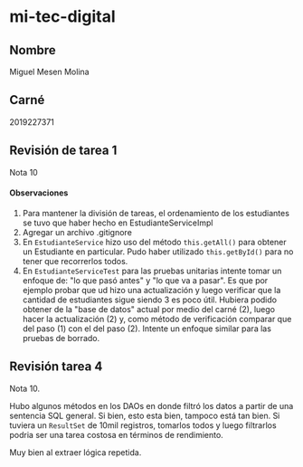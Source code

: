 # mi-tec-digital

## Nombre
Miguel Mesen Molina

## Carné
2019227371


## Revisión de tarea 1

Nota 10

#### Observaciones

1. Para mantener la división de tareas, el ordenamiento de los estudiantes se tuvo que haber hecho en EstudianteServiceImpl
2. Agregar un archivo .gitignore
3. En `EstudianteService` hizo uso del método `this.getAll()` para obtener un Estudiante en particular. Pudo haber utilizado `this.getById()` para no tener que recorrerlos todos.
4. En `EstudianteServiceTest` para las pruebas unitarias intente tomar un enfoque de: "lo que pasó antes" y "lo que va a pasar". Es que por ejemplo probar que ud hizo una actualización y luego verificar que la cantidad de estudiantes sigue siendo 3 es poco útil. Hubiera podido obtener de la "base de datos" actual por medio del carné (2), luego hacer la actualización (2) y, como método de verificación comparar que del paso (1) con el del paso (2). Intente un enfoque similar para las pruebas de borrado.


## Revisión tarea 4

Nota 10.

Hubo algunos métodos en los DAOs en donde filtró los datos a partir de una sentencia SQL general. Si bien, esto esta bien, tampoco está tan bien. Si tuviera un `ResultSet` de 10mil registros, tomarlos todos y luego filtrarlos podria ser una tarea costosa en términos de rendimiento.

Muy bien al extraer lógica repetida.


